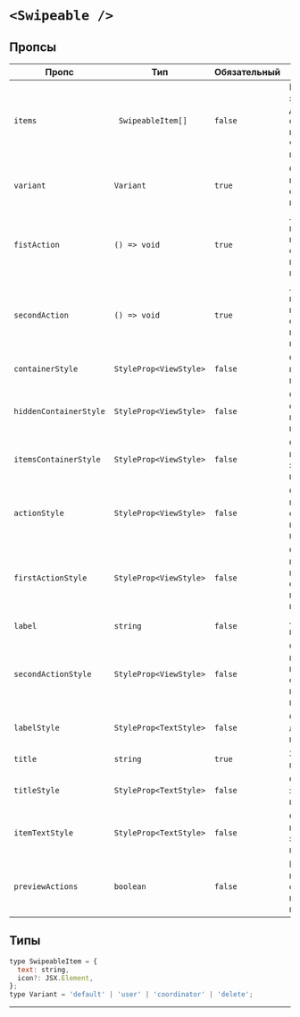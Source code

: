 # `<Swipeable />`

## Пропсы

| Пропс                  | Тип                    | Обязательный | Описание                                                   |
| ---------------------- | ---------------------- | ------------ | ---------------------------------------------------------- |
| `items`                | ` SwipeableItem[]`     | `false`      | Массив элементов для отображения в нижней части компонента |
| `variant`              | `Variant`              | `true`       | Один из вариантов отображения компонента                   |
| `fistAction`           | `() => void`           | `true`       | Логика нажатия первой скрытой кнопки в компоненте          |
| `secondAction`         | `() => void`           | `true`       | Логика нажатия второй скрытой кнопки в компоненте          |
| `containerStyle`       | `StyleProp<ViewStyle>` | `false`      | Стиль контейнера компонента                                |
| `hiddenContainerStyle` | `StyleProp<ViewStyle>` | `false`      | Стиль скрытого контейнера компонента                       |
| `itemsContainerStyle`  | `StyleProp<ViewStyle>` | `false`      | Стиль нижних элементов компонента                          |
| `actionStyle`          | `StyleProp<ViewStyle>` | `false`      | Стиль контейнера скрытых кнопкок компонента                |
| `firstActionStyle`     | `StyleProp<ViewStyle>` | `false`      | Стиль контейнера первой скрытой кнопки компонента          |
| `label`                | `string`               | `false`      | Лейбл компонента                                           |
| `secondActionStyle`    | `StyleProp<ViewStyle>` | `false`      | Стиль контейнера второй скрытой кнопки компонента          |
| `labelStyle`           | `StyleProp<TextStyle>` | `false`      | Стиль лейбла компонента                                    |
| `title`                | `string`               | `true`       | Заголовок компонента                                       |
| `titleStyle`           | `StyleProp<TextStyle>` | `false`      | Стиль заголовка компонента                                 |
| `itemTextStyle`        | `StyleProp<TextStyle>` | `false`      | Стиль текста нижних элементов компонента                   |
| `previewActions`       | `boolean`              | `false`      | Показать наличине скрытых кнопок компонента                |

## Типы

```js
type SwipeableItem = {
  text: string,
  icon?: JSX.Element,
};
type Variant = 'default' | 'user' | 'coordinator' | 'delete';
```

---
